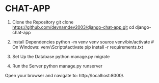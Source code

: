 # CHAT-APP
1. Clone the Repository
   git clone https://github.com/devnamdev2003/django-chat-app.git
   cd django-chat-app
   
2. Install Dependencies
   python -m venv venv
   source venv/bin/activate  # On Windows: venv\Scripts\activate
   pip install -r requirements.txt
   
3. Set Up the Database
   python manage.py migrate

4. Run the Server
   python manage.py runserver

Open your browser and navigate to: http://localhost:8000/.
